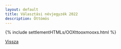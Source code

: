 ```yaml
---
layout: default
title: Választási névjegyzék 2022
description: Öttömös
---
```


{% include settlementHTMLs/OOXttooxmooxs.html %}

[Vissza](./)